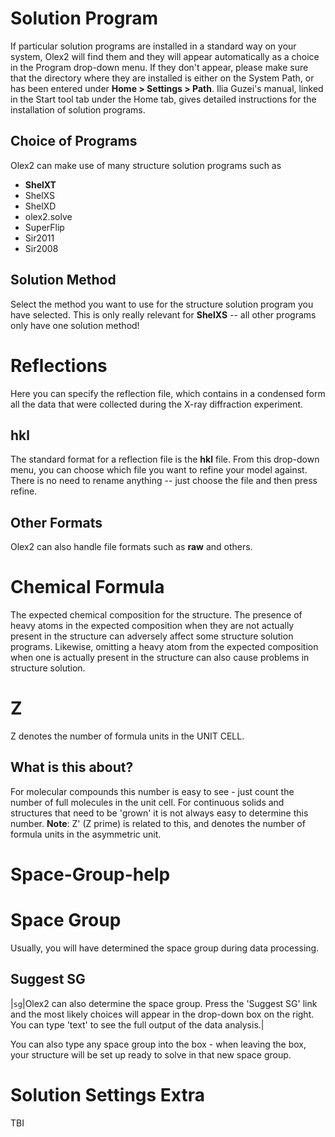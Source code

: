 # Solution Program
If particular solution programs are installed in a standard way on your system, Olex2 will find them and they will appear automatically as a choice in the Program drop-down menu. If they don't appear, please make sure that the directory where they are installed is either on the System Path, or has been entered under **Home > Settings > Path**. Ilia Guzei's manual, linked in the Start tool tab under the Home tab, gives detailed instructions for the installation of solution programs.

## Choice of Programs
Olex2 can make use of many structure solution programs such as

  - **ShelXT**
  - ShelXS
  - ShelXD
  - olex2.solve
  - SuperFlip
  - Sir2011
  - Sir2008

## Solution Method
Select the method you want to use for the structure solution program you have selected. This is only really relevant for **ShelXS** -- all other programs only have one solution method!

# Reflections
Here you can specify the reflection file, which contains in a condensed form all the data that were collected during the X-ray diffraction experiment.

## hkl
The standard format for a reflection file is the **hkl** file. From this drop-down menu, you can choose which file you want to refine your model against. There is no need to rename anything -- just choose the file and then press refine.

## Other Formats
Olex2 can also handle file formats such as **raw** and others.

# Chemical Formula
The expected chemical composition for the structure. The presence of heavy atoms in the expected composition when they are not actually present in the structure can adversely affect some structure solution programs. Likewise, omitting a heavy atom from the expected composition when one is actually present in the structure can also cause problems in structure solution.

# Z
Z denotes the number of formula units in the UNIT CELL.

## What is this about?
For molecular compounds this number is easy to see - just count the number of full molecules in the unit cell. For continuous solids and structures that need to be 'grown' it is not always easy to determine this number.
**Note**: Z' (Z prime) is related to this, and denotes the number of formula units in the asymmetric unit.

# Space-Group-help

# Space Group
Usually, you will have determined the space group during data processing.

## Suggest SG
|`sg`|Olex2 can also determine the space group. Press the 'Suggest SG' link and the most likely choices will appear in the drop-down box on the right. You can type 'text' to see the full output of the data analysis.|

You can also type any space group into the box - when leaving the box, your structure will be set up ready to solve in that new space group.

# Solution Settings Extra
TBI
